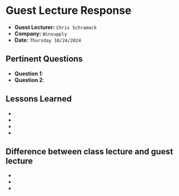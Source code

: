 # Guest Lecture Response
* **Guest Lecturer:** `Chris Schrameck`
* **Company:** `Winsupply`
* **Date:** `Thursday 10/24/2024`

## Pertinent Questions
* **Question 1**:
* **Question 2**: 


## Lessons Learned
* 
* 
* 
* 


## Difference between class lecture and guest lecture
 * 
 * 
 * 
